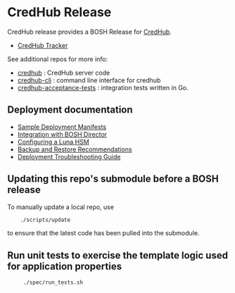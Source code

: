 # CredHub Release

CredHub release provides a BOSH Release for [CredHub](https://github.com/cloudfoundry-incubator/credhub).

* [CredHub Tracker](https://www.pivotaltracker.com/n/projects/1977341)

See additional repos for more info:

* [credhub](https://github.com/cloudfoundry-incubator/credhub) :     CredHub server code
* [credhub-cli](https://github.com/cloudfoundry-incubator/credhub-cli) :     command line interface for credhub
* [credhub-acceptance-tests](https://github.com/cloudfoundry-incubator/credhub-acceptance-tests) : integration tests written in Go.

## Deployment documentation

* [Sample Deployment Manifests](sample-manifests/)
* [Integration with BOSH Director](docs/bosh-install-with-credhub.md)
* [Configuring a Luna HSM](docs/configure-luna-hsm.md)
* [Backup and Restore Recommendations](docs/backup-restore-recommendations.md)
* [Deployment Troubleshooting Guide](docs/deployment-troubleshooting-guide.md)

## Updating this repo's submodule before a BOSH release

To manually update a local repo, use

```sh
    ./scripts/update
```

 to ensure that the latest code has been pulled into the submodule.

## Run unit tests to exercise the template logic used for application properties

```sh
     ./spec/run_tests.sh
```
